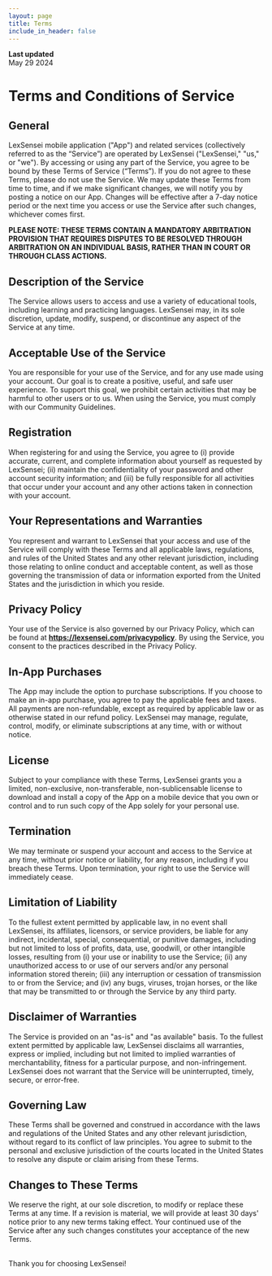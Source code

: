 ```yaml
---
layout: page
title: Terms
include_in_header: false
---
```


**Last updated**  
May 29 2024

# Terms and Conditions of Service

## General

LexSensei mobile application ("App") and related services (collectively referred to as the “Service”) are operated by LexSensei ("LexSensei," "us," or "we"). By accessing or using any part of the Service, you agree to be bound by these Terms of Service (“Terms”). If you do not agree to these Terms, please do not use the Service. We may update these Terms from time to time, and if we make significant changes, we will notify you by posting a notice on our App. Changes will be effective after a 7-day notice period or the next time you access or use the Service after such changes, whichever comes first.

**PLEASE NOTE: THESE TERMS CONTAIN A MANDATORY ARBITRATION PROVISION THAT REQUIRES DISPUTES TO BE RESOLVED THROUGH ARBITRATION ON AN INDIVIDUAL BASIS, RATHER THAN IN COURT OR THROUGH CLASS ACTIONS.**

## Description of the Service

The Service allows users to access and use a variety of educational tools, including learning and practicing languages. LexSensei may, in its sole discretion, update, modify, suspend, or discontinue any aspect of the Service at any time.

## Acceptable Use of the Service

You are responsible for your use of the Service, and for any use made using your account. Our goal is to create a positive, useful, and safe user experience. To support this goal, we prohibit certain activities that may be harmful to other users or to us. When using the Service, you must comply with our Community Guidelines.

## Registration

When registering for and using the Service, you agree to (i) provide accurate, current, and complete information about yourself as requested by LexSensei; (ii) maintain the confidentiality of your password and other account security information; and (iii) be fully responsible for all activities that occur under your account and any other actions taken in connection with your account.

## Your Representations and Warranties

You represent and warrant to LexSensei that your access and use of the Service will comply with these Terms and all applicable laws, regulations, and rules of the United States and any other relevant jurisdiction, including those relating to online conduct and acceptable content, as well as those governing the transmission of data or information exported from the United States and the jurisdiction in which you reside.

## Privacy Policy

Your use of the Service is also governed by our Privacy Policy, which can be found at **https://lexsensei.com/privacypolicy**. By using the Service, you consent to the practices described in the Privacy Policy.

## In-App Purchases

The App may include the option to purchase subscriptions. If you choose to make an in-app purchase, you agree to pay the applicable fees and taxes. All payments are non-refundable, except as required by applicable law or as otherwise stated in our refund policy. LexSensei may manage, regulate, control, modify, or eliminate subscriptions at any time, with or without notice.

## License

Subject to your compliance with these Terms, LexSensei grants you a limited, non-exclusive, non-transferable, non-sublicensable license to download and install a copy of the App on a mobile device that you own or control and to run such copy of the App solely for your personal use.

## Termination

We may terminate or suspend your account and access to the Service at any time, without prior notice or liability, for any reason, including if you breach these Terms. Upon termination, your right to use the Service will immediately cease.

## Limitation of Liability

To the fullest extent permitted by applicable law, in no event shall LexSensei, its affiliates, licensors, or service providers, be liable for any indirect, incidental, special, consequential, or punitive damages, including but not limited to loss of profits, data, use, goodwill, or other intangible losses, resulting from (i) your use or inability to use the Service; (ii) any unauthorized access to or use of our servers and/or any personal information stored therein; (iii) any interruption or cessation of transmission to or from the Service; and (iv) any bugs, viruses, trojan horses, or the like that may be transmitted to or through the Service by any third party.

## Disclaimer of Warranties

The Service is provided on an "as-is" and "as available" basis. To the fullest extent permitted by applicable law, LexSensei disclaims all warranties, express or implied, including but not limited to implied warranties of merchantability, fitness for a particular purpose, and non-infringement. LexSensei does not warrant that the Service will be uninterrupted, timely, secure, or error-free.

## Governing Law

These Terms shall be governed and construed in accordance with the laws and regulations of the United States and any other relevant jurisdiction, without regard to its conflict of law principles. You agree to submit to the personal and exclusive jurisdiction of the courts located in the United States to resolve any dispute or claim arising from these Terms.

## Changes to These Terms

We reserve the right, at our sole discretion, to modify or replace these Terms at any time. If a revision is material, we will provide at least 30 days' notice prior to any new terms taking effect. Your continued use of the Service after any such changes constitutes your acceptance of the new Terms.

<br>
Thank you for choosing LexSensei!
<br>
<br>
